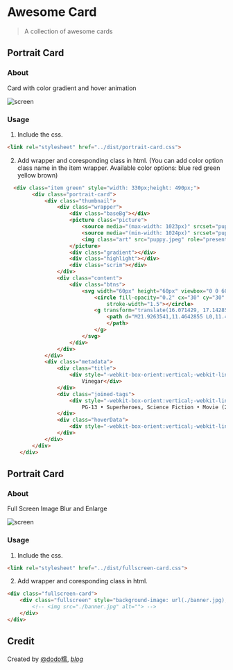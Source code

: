 # Awesome Card
> A collection of awesome cards


## Portrait Card

### About

Card with color gradient and hover animation

![screen](https://raw.githubusercontent.com/dodoroy/blur-enlarger/master/example/portrait-card.gif)

### Usage
1. Include the css.
```html
<link rel="stylesheet" href="../dist/portrait-card.css">
```
2. Add wrapper and coresponding class in html. (You can add color option class name in the item wrapper. Available color options: blue red green yellow brown)
```html
  <div class="item green" style="width: 330px;height: 490px;">
        <div class="portrait-card">
            <div class="thumbnail">
                <div class="wrapper">
                    <div class="baseBg"></div>
                    <picture class="picture">
                        <source media="(max-width: 1023px)" srcset="puppy.jpeg">
                        <source media="(min-width: 1024px)" srcset="puppy.jpeg">
                        <img class="art" src="puppy.jpeg" role="presentation" />
                    </picture>
                    <div class="gradient"></div>
                    <div class="highlight"></div>
                    <div class="scrim"></div>
                </div>
                <div class="content">
                    <div class="btns">
                        <svg width="60px" height="60px" viewbox="0 0 60 60">
                            <circle fill-opacity="0.2" cx="30" cy="30" r="29" stroke="#FFFFFF"
                                stroke-width="1.5"></circle>
                            <g transform="translate(16.071429, 17.142857)" fill-rule="nonzero" fill="#FFFFFF">
                                <path d="M21.9263541,11.4642855 L0,11.4642855 L0,13.6071427 L21.9420593,13.6071427 L13.0824461,22.1982827 L14.5976749,23.6675955 L26.069575,12.5433287 L14.5976749,1.41906191 L13.0824461,2.8883747 L21.9263541,11.4642855 Z">
                                </path>
                            </g>
                        </svg>
                    </div>
                </div>
            </div>
            <div class="metadata">
                <div class="title">
                    <div style="-webkit-box-orient:vertical;-webkit-line-clamp:2;overflow:hidden;line-height:1.18em;max-height:2.36em">
                        Vinegar</div>
                </div>
                <div class="joined-tags">
                    <div style="-webkit-box-orient:vertical;-webkit-line-clamp:1;overflow:hidden;line-height:1.5em;max-height:1.5em">
                        PG-13 • Superheroes, Science Fiction • Movie (2018)</div>
                </div>
                <div class="hoverData">
                    <div style="-webkit-box-orient:vertical;-webkit-line-clamp:4;overflow:hidden;line-height:1.5em;max-height:6em">A man develops superpowers after becoming a host to an alien.</div>
                </div>
            </div>
        </div>
    </div>
```

## Portrait Card

### About

Full Screen Image Blur and Enlarge

![screen](https://raw.githubusercontent.com/dodoroy/blur-enlarger/master/example/fullscreen-card.gif)

### Usage
1. Include the css.
```html
<link rel="stylesheet" href="../dist/fullscreen-card.css">
```
2. Add wrapper and coresponding class in html.
```html
<div class="fullscreen-card">
    <div class="fullscreen" style="background-image: url(./banner.jpg); ">
        <!-- <img src="./banner.jpg" alt=""> -->
    </div>
</div>
```

## Credit
Created by [@dodo糯](http://weibo.com/dodoroy), *[blog](http://www.effy.me)*
